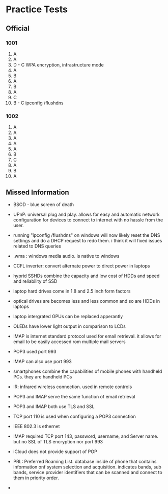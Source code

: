 # Practice Tests

## Official

### 1001

1. A
2. A
3. D - C WPA encryption, infrastructure mode
4. A
5. B
6. A
7. B
8. A
9. C
10. B - C ipconfig /flushdns

### 1002

1. A
2. A
3. A
4. A
5. A
6. B
7. C
8. A
9. B
10. A

## Missed Information

- BSOD - blue screen of death
- UPnP: universal plug and play. allows for easy and automatic network configuration for devices to connect to internet with no hassle from the user.
- running "ipconfig /flushdns" on windows will now likely reset the DNS settings and do a DHCP request to redo them. i think it will fixed issues related to DNS queries
- .wma : windows media audio. is native to windows
- CCFL inverter: convert alternate power to direct power in laptops
- hyprid SSHDs combine the capacity and low cost of HDDs and speed and reliability of SSD
- laptop hard drives come in 1.8 and 2.5 inch form factors
- optical drives are becomes less and less common and so are HDDs in laptops
- laptop intergrated GPUs can be replaced apperantly
- OLEDs have lower light output in comparison to LCDs
- IMAP is internet standard protocol used for email retrieval. it allows for email to be easily accessed rom multiple mail servers
- POP3 used port 993
- IMAP can also use port 993
- smartphones combine the capabilities of mobile phones with handheld PCs. they are handheld PCs
- IR: infrared wireless connection. used in remote controls
- POP3 and IMAP serve the same function of email retrieval
- POP3 and IMAP both use TLS and SSL
- TCP port 110 is used when configuring a POP3 connection
- IEEE 802.3 is ethernet
- IMAP required TCP port 143, password, username, and Server name. but no SSL of TLS encryption nor port 993
- iCloud does not provide support of POP
- PRL: Preferred Roaming List. database inside of phone that contains information onf system selection and acquisition. indicates bands, sub bands, service provider identifiers that can be scanned and connect to them in priority order.

- 